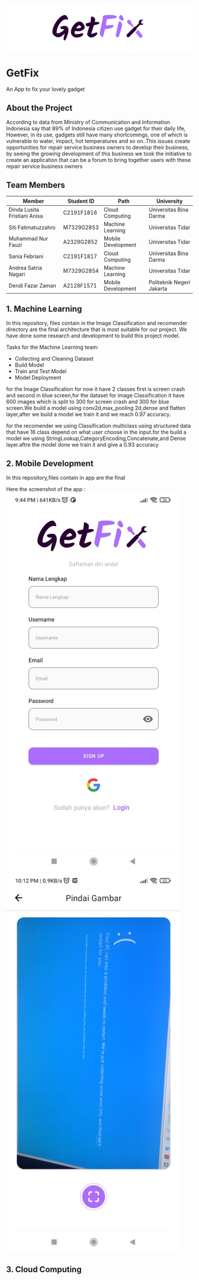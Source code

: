 
![Logo](https://github.com/GrmRy/GrmRy/blob/main/IMG_20220612_121018.png)

# GetFix

An App to fix your lovely gadget

## About the Project 

According to data from Ministry of Communication and Information Indonesia say that 89% of Indonesia citizen use gadget for their daily life, However, in its use, gadgets still have many shortcomings, one of which is vulnerable to water, impact, hot temperatures and so on..This issues create opportunities for repair service business owners to develop their business, by seeing the growing development of this business we took the initiative to create an application that can be a forum to bring together users with these repair service business owners

## Team Members

| Member | Student ID | Path | University|
| --------|   ---------|   -----|   ------|
|Dinda Lusita Fristiani Anisa |C2191F1816|Cloud Computing|Universitas Bina Darma|
|Siti Fatimatuzzahro|M7329G2853|Machine Learning|Universitas Tidar|
|Muhammad Nur Fauzi|A2329G2852|Mobile Development|Universitas Tidar|
|Sania Febriani|C2191F1817|Cloud Computing|Universitas Bina Darma|
|Andrea Satria Nagari|M7329G2854|Machine Learning|Universitas Tidar|
|Dendi Fazar Zaman|A2128F1571|Mobile Development|Politeknik Negeri Jakarta|

## 1. Machine Learning
In this repository, files contain in the Image Classification and recomender directory are the final architecture that is most suitable for our project. We have done some research and development to build this project model. 

Tasks for the Machine Learning team:
- Collecting and Cleaning Dataset
- Build Model
- Train and Test Model
- Model Deployment

for the Image Classification for now it have 2 classes first is screen crash and second in blue screen,for the dataset for image Classification it have 600 images which is split to 300 for screen crash and 300 for blue screen.We build a model using conv2d,max_pooling 2d,dense and flatten layer,after we build a model we train it and we reach 0.97 accuracy.

for the recomender we using Classification multiclass using structured data that have 16 class depend on what user choose in the input.for the build a model we using StringLookup,CategoryEncoding,Concatenate,and Dense layer.aftre the model done we train it and give a 0.93 accuracy



## 2. Mobile Development
In this repository,files contain in app are the final 


Here the screenshot of the app :
![Screenshot1](https://github.com/GrmRy/GrmRy/blob/main/IMG-20220612-WA0008.jpg) 
![Screenshot2](https://github.com/GrmRy/GrmRy/blob/main/IMG-20220612-WA0016.jpg)

## 3. Cloud Computing

<!---
GrmRy/GrmRy is a ✨ special ✨ repository because its `README.md` (this file) appears on your GitHub profile.
You can click the Preview link to take a look at your changes.
--->
